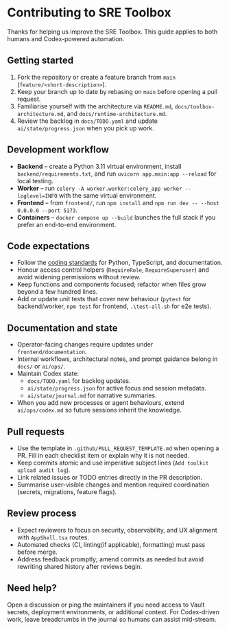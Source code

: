 # Contributing to SRE Toolbox

Thanks for helping us improve the SRE Toolbox. This guide applies to both humans and Codex-powered automation.

## Getting started

1. Fork the repository or create a feature branch from `main` (`feature/<short-description>`).
2. Keep your branch up to date by rebasing on `main` before opening a pull request.
3. Familiarise yourself with the architecture via `README.md`, `docs/toolbox-architecture.md`, and `docs/runtime-architecture.md`.
4. Review the backlog in `docs/TODO.yaml` and update `ai/state/progress.json` when you pick up work.

## Development workflow

- **Backend** – create a Python 3.11 virtual environment, install `backend/requirements.txt`, and run `uvicorn app.main:app --reload` for local testing.
- **Worker** – run `celery -A worker.worker:celery_app worker --loglevel=INFO` with the same virtual environment.
- **Frontend** – from `frontend/`, run `npm install` and `npm run dev -- --host 0.0.0.0 --port 5173`.
- **Containers** – `docker compose up --build` launches the full stack if you prefer an end-to-end environment.

## Code expectations

- Follow the [coding standards](docs/coding-standards.md) for Python, TypeScript, and documentation.
- Honour access control helpers (`RequireRole`, `RequireSuperuser`) and avoid widening permissions without review.
- Keep functions and components focused; refactor when files grow beyond a few hundred lines.
- Add or update unit tests that cover new behaviour (`pytest` for backend/worker, `npm test` for frontend, `.\test-all.sh` for e2e tests).

## Documentation and state

- Operator-facing changes require updates under `frontend/documentation`.
- Internal workflows, architectural notes, and prompt guidance belong in `docs/` or `ai/ops/`.
- Maintain Codex state:
  - `docs/TODO.yaml` for backlog updates.
  - `ai/state/progress.json` for active focus and session metadata.
  - `ai/state/journal.md` for narrative summaries.
- When you add new processes or agent behaviours, extend `ai/ops/codex.md` so future sessions inherit the knowledge.

## Pull requests

- Use the template in `.github/PULL_REQUEST_TEMPLATE.md` when opening a PR. Fill in each checklist item or explain why it is not needed.
- Keep commits atomic and use imperative subject lines (`Add toolkit upload audit log`).
- Link related issues or TODO entries directly in the PR description.
- Summarise user-visible changes and mention required coordination (secrets, migrations, feature flags).

## Review process

- Expect reviewers to focus on security, observability, and UX alignment with `AppShell.tsx` routes.
- Automated checks (CI, linting(if applicable), formatting) must pass before merge.
- Address feedback promptly; amend commits as needed but avoid rewriting shared history after reviews begin.

## Need help?

Open a discussion or ping the maintainers if you need access to Vault secrets, deployment environments, or additional context. For Codex-driven work, leave breadcrumbs in the journal so humans can assist mid-stream.
